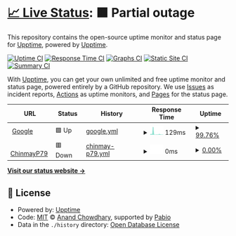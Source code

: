 # [📈 Live Status](https://upptime.github.io/upptime): <!--live status--> **🟧 Partial outage**

This repository contains the open-source uptime monitor and status page for [Upptime](https://upptime.js.org), powered by [Upptime](https://github.com/upptime/upptime).

[![Uptime CI](https://github.com/upptime/upptime/workflows/Uptime%20CI/badge.svg)](https://github.com/upptime/upptime/actions?query=workflow%3A%22Uptime+CI%22)
[![Response Time CI](https://github.com/upptime/upptime/workflows/Response%20Time%20CI/badge.svg)](https://github.com/upptime/upptime/actions?query=workflow%3A%22Response+Time+CI%22)
[![Graphs CI](https://github.com/upptime/upptime/workflows/Graphs%20CI/badge.svg)](https://github.com/upptime/upptime/actions?query=workflow%3A%22Graphs+CI%22)
[![Static Site CI](https://github.com/upptime/upptime/workflows/Static%20Site%20CI/badge.svg)](https://github.com/upptime/upptime/actions?query=workflow%3A%22Static+Site+CI%22)
[![Summary CI](https://github.com/upptime/upptime/workflows/Summary%20CI/badge.svg)](https://github.com/upptime/upptime/actions?query=workflow%3A%22Summary+CI%22)

With [Upptime](https://upptime.js.org), you can get your own unlimited and free uptime monitor and status page, powered entirely by a GitHub repository. We use [Issues](https://github.com/upptime/upptime/issues) as incident reports, [Actions](https://github.com/upptime/upptime/actions) as uptime monitors, and [Pages](https://upptime.github.io/upptime) for the status page.

<!--start: status pages-->
<!-- This summary is generated by Upptime (https://github.com/upptime/upptime) -->
<!-- Do not edit this manually, your changes will be overwritten -->
<!-- prettier-ignore -->
| URL | Status | History | Response Time | Uptime |
| --- | ------ | ------- | ------------- | ------ |
| <img alt="" src="https://icons.duckduckgo.com/ip3/www.google.com.ico" height="13"> [Google](https://www.google.com) | 🟩 Up | [google.yml](https://github.com/ChinmayP79/upptime/commits/HEAD/history/google.yml) | <details><summary><img alt="Response time graph" src="./graphs/google/response-time-week.png" height="20"> 129ms</summary><br><a href="https://upptime.github.io/upptime/history/google"><img alt="Response time 103" src="https://img.shields.io/endpoint?url=https%3A%2F%2Fraw.githubusercontent.com%2FChinmayP79%2Fupptime%2FHEAD%2Fapi%2Fgoogle%2Fresponse-time.json"></a><br><a href="https://upptime.github.io/upptime/history/google"><img alt="24-hour response time 81" src="https://img.shields.io/endpoint?url=https%3A%2F%2Fraw.githubusercontent.com%2FChinmayP79%2Fupptime%2FHEAD%2Fapi%2Fgoogle%2Fresponse-time-day.json"></a><br><a href="https://upptime.github.io/upptime/history/google"><img alt="7-day response time 129" src="https://img.shields.io/endpoint?url=https%3A%2F%2Fraw.githubusercontent.com%2FChinmayP79%2Fupptime%2FHEAD%2Fapi%2Fgoogle%2Fresponse-time-week.json"></a><br><a href="https://upptime.github.io/upptime/history/google"><img alt="30-day response time 106" src="https://img.shields.io/endpoint?url=https%3A%2F%2Fraw.githubusercontent.com%2FChinmayP79%2Fupptime%2FHEAD%2Fapi%2Fgoogle%2Fresponse-time-month.json"></a><br><a href="https://upptime.github.io/upptime/history/google"><img alt="1-year response time 103" src="https://img.shields.io/endpoint?url=https%3A%2F%2Fraw.githubusercontent.com%2FChinmayP79%2Fupptime%2FHEAD%2Fapi%2Fgoogle%2Fresponse-time-year.json"></a></details> | <details><summary><a href="https://upptime.github.io/upptime/history/google">99.76%</a></summary><a href="https://upptime.github.io/upptime/history/google"><img alt="All-time uptime 100.00%" src="https://img.shields.io/endpoint?url=https%3A%2F%2Fraw.githubusercontent.com%2FChinmayP79%2Fupptime%2FHEAD%2Fapi%2Fgoogle%2Fuptime.json"></a><br><a href="https://upptime.github.io/upptime/history/google"><img alt="24-hour uptime 100.00%" src="https://img.shields.io/endpoint?url=https%3A%2F%2Fraw.githubusercontent.com%2FChinmayP79%2Fupptime%2FHEAD%2Fapi%2Fgoogle%2Fuptime-day.json"></a><br><a href="https://upptime.github.io/upptime/history/google"><img alt="7-day uptime 99.76%" src="https://img.shields.io/endpoint?url=https%3A%2F%2Fraw.githubusercontent.com%2FChinmayP79%2Fupptime%2FHEAD%2Fapi%2Fgoogle%2Fuptime-week.json"></a><br><a href="https://upptime.github.io/upptime/history/google"><img alt="30-day uptime 99.95%" src="https://img.shields.io/endpoint?url=https%3A%2F%2Fraw.githubusercontent.com%2FChinmayP79%2Fupptime%2FHEAD%2Fapi%2Fgoogle%2Fuptime-month.json"></a><br><a href="https://upptime.github.io/upptime/history/google"><img alt="1-year uptime 99.99%" src="https://img.shields.io/endpoint?url=https%3A%2F%2Fraw.githubusercontent.com%2FChinmayP79%2Fupptime%2FHEAD%2Fapi%2Fgoogle%2Fuptime-year.json"></a></details>
| <img alt="" src="https://icons.duckduckgo.com/ip3/chinmayp79.rf.gd.ico" height="13"> [ChinmayP79](https://chinmayp79.rf.gd) | 🟥 Down | [chinmay-p79.yml](https://github.com/ChinmayP79/upptime/commits/HEAD/history/chinmay-p79.yml) | <details><summary><img alt="Response time graph" src="./graphs/chinmay-p79/response-time-week.png" height="20"> 0ms</summary><br><a href="https://upptime.github.io/upptime/history/chinmay-p79"><img alt="Response time 0" src="https://img.shields.io/endpoint?url=https%3A%2F%2Fraw.githubusercontent.com%2FChinmayP79%2Fupptime%2FHEAD%2Fapi%2Fchinmay-p79%2Fresponse-time.json"></a><br><a href="https://upptime.github.io/upptime/history/chinmay-p79"><img alt="24-hour response time 0" src="https://img.shields.io/endpoint?url=https%3A%2F%2Fraw.githubusercontent.com%2FChinmayP79%2Fupptime%2FHEAD%2Fapi%2Fchinmay-p79%2Fresponse-time-day.json"></a><br><a href="https://upptime.github.io/upptime/history/chinmay-p79"><img alt="7-day response time 0" src="https://img.shields.io/endpoint?url=https%3A%2F%2Fraw.githubusercontent.com%2FChinmayP79%2Fupptime%2FHEAD%2Fapi%2Fchinmay-p79%2Fresponse-time-week.json"></a><br><a href="https://upptime.github.io/upptime/history/chinmay-p79"><img alt="30-day response time 0" src="https://img.shields.io/endpoint?url=https%3A%2F%2Fraw.githubusercontent.com%2FChinmayP79%2Fupptime%2FHEAD%2Fapi%2Fchinmay-p79%2Fresponse-time-month.json"></a><br><a href="https://upptime.github.io/upptime/history/chinmay-p79"><img alt="1-year response time 0" src="https://img.shields.io/endpoint?url=https%3A%2F%2Fraw.githubusercontent.com%2FChinmayP79%2Fupptime%2FHEAD%2Fapi%2Fchinmay-p79%2Fresponse-time-year.json"></a></details> | <details><summary><a href="https://upptime.github.io/upptime/history/chinmay-p79">0.00%</a></summary><a href="https://upptime.github.io/upptime/history/chinmay-p79"><img alt="All-time uptime 0.00%" src="https://img.shields.io/endpoint?url=https%3A%2F%2Fraw.githubusercontent.com%2FChinmayP79%2Fupptime%2FHEAD%2Fapi%2Fchinmay-p79%2Fuptime.json"></a><br><a href="https://upptime.github.io/upptime/history/chinmay-p79"><img alt="24-hour uptime 0.00%" src="https://img.shields.io/endpoint?url=https%3A%2F%2Fraw.githubusercontent.com%2FChinmayP79%2Fupptime%2FHEAD%2Fapi%2Fchinmay-p79%2Fuptime-day.json"></a><br><a href="https://upptime.github.io/upptime/history/chinmay-p79"><img alt="7-day uptime 0.00%" src="https://img.shields.io/endpoint?url=https%3A%2F%2Fraw.githubusercontent.com%2FChinmayP79%2Fupptime%2FHEAD%2Fapi%2Fchinmay-p79%2Fuptime-week.json"></a><br><a href="https://upptime.github.io/upptime/history/chinmay-p79"><img alt="30-day uptime 1.38%" src="https://img.shields.io/endpoint?url=https%3A%2F%2Fraw.githubusercontent.com%2FChinmayP79%2Fupptime%2FHEAD%2Fapi%2Fchinmay-p79%2Fuptime-month.json"></a><br><a href="https://upptime.github.io/upptime/history/chinmay-p79"><img alt="1-year uptime 0.00%" src="https://img.shields.io/endpoint?url=https%3A%2F%2Fraw.githubusercontent.com%2FChinmayP79%2Fupptime%2FHEAD%2Fapi%2Fchinmay-p79%2Fuptime-year.json"></a></details>

<!--end: status pages-->

[**Visit our status website →**](https://upptime.github.io/upptime)

## 📄 License

- Powered by: [Upptime](https://github.com/upptime/upptime)
- Code: [MIT](./LICENSE) © [Anand Chowdhary](https://anandchowdhary.com), supported by [Pabio](https://pabio.com)
- Data in the `./history` directory: [Open Database License](https://opendatacommons.org/licenses/odbl/1-0/)
